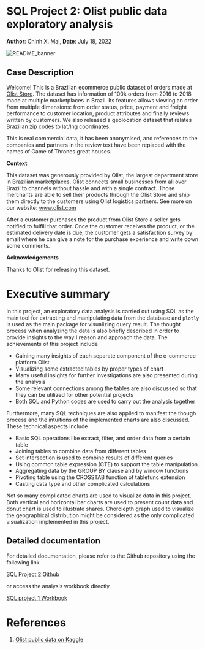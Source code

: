 # SQL Project 2: Olist public data exploratory analysis
**Author**: Chinh X. Mai, **Date**: July 18, 2022

![README_banner](https://user-images.githubusercontent.com/89245616/179622176-929874a2-e6be-46a9-ba20-29756bc9e139.png)

## Case Description

Welcome! This is a Brazilian ecommerce public dataset of orders made at [Olist Store](https://olist.com/pt-br/). The dataset has information of 100k orders from 2016 to 2018 made at multiple marketplaces in Brazil. Its features allows viewing an order from multiple dimensions: from order status, price, payment and freight performance to customer location, product attributes and finally reviews written by customers. We also released a geolocation dataset that relates Brazilian zip codes to lat/lng coordinates.

This is real commercial data, it has been anonymised, and references to the companies and partners in the review text have been replaced with the names of Game of Thrones great houses.

**Context**

This dataset was generously provided by Olist, the largest department store in Brazilian marketplaces. Olist connects small businesses from all over Brazil to channels without hassle and with a single contract. Those merchants are able to sell their products through the Olist Store and ship them directly to the customers using Olist logistics partners. See more on our website: www.olist.com

After a customer purchases the product from Olist Store a seller gets notified to fulfill that order. Once the customer receives the product, or the estimated delivery date is due, the customer gets a satisfaction survey by email where he can give a note for the purchase experience and write down some comments.

**Acknowledgements**

Thanks to Olist for releasing this dataset.

# Executive summary

In this project, an exploratory data analysis is carried out using SQL as the main tool for extracting and manipulating data from the database and `plotly` is used as the main package for visualizing query result. The thought process when analyzing the data is also briefly described in order to provide insights to the way I reason and approach the data. The achievements of this project include

* Gaining many insights of each separate component of the e-commerce platform Olist 
* Visualizing some extracted tables by proper types of chart
* Many useful insights for further investigations are also presented during the analysis
* Some relevant connections among the tables are also discussed so that they can be utilized for other potential projects
* Both SQL and Python codes are used to carry out the analysis together

Furthermore, many SQL techniques are also applied to manifest the though process and the intuitions of the implemented charts are also discussed. These technical aspects include

* Basic SQL operations like extract, filter, and order data from a certain table
* Joining tables to combine data from different tables
* Set intersection is used to combine results of different queries
* Using common table expression (CTE) to support the table manipulation
* Aggregating data by the GROUP BY clause and by window functions
* Pivoting table using the CROSSTAB function of tablefunc extension
* Casting data type and other complicated calculations

Not so many complicated charts are used to visualize data in this project. Both vertical and horizontal bar charts are used to present count data and donut chart is used to illustrate shares. Chorolepth graph used to visualize the geographical distribution might be considered as the only complicated visualization implemented in this project.

## Detailed documentation

For detailed documentation, please refer to the Github repository using the following link

[SQL Project 2 Github](https://github.com/ChinhMaiGit/Project-SQL-2/)

or access the analysis workbook directly

[SQL project 1 Workbook](/html/project2.html)

# References

1. [Olist public data on Kaggle](https://www.kaggle.com/datasets/olistbr/brazilian-ecommerce)
